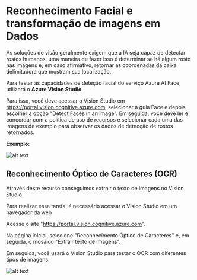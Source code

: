 # Reconhecimento Facial e transformação de imagens em Dados

As soluções de visão geralmente exigem que a IA seja capaz de detectar rostos humanos, uma maneira de fazer isso é determinar se há algum rosto nas imagens e, em caso afirmativo, retornar as coordenadas da caixa delimitadora que mostram sua localização.

Para testar as capacidades de deteção facial do serviço Azure AI Face, utilizará o **Azure Vision Studio**

Para isso, você deve acessar o Vision Studio em https://portal.vision.cognitive.azure.com, selecionar a guia Face e depois escolher a opção "Detect Faces in an image". Em seguida, você deve ler e concordar com a política de uso de recursos e selecionar cada uma das imagens de exemplo para observar os dados de detecção de rostos retornados.

**Exemplo:**

![alt text](Output/output-camera-1.png)

## Reconhecimento Óptico de Caracteres (OCR)

 Através deste recurso conseguimos extrair o texto de imagens no Vision Studio.

 Para realizar essa tarefa, é necessário acessar o Vision Studio em um navegador da web
 
 Acesse o site "https://portal.vision.cognitive.azure.com".

Na página inicial, selecione "Reconhecimento Óptico de Caracteres" e, em seguida, o mosaico "Extrair texto de imagens".

Em seguida, você usará o Vision Studio para testar o OCR com diferentes tipos de imagens.

![alt text](image.png)